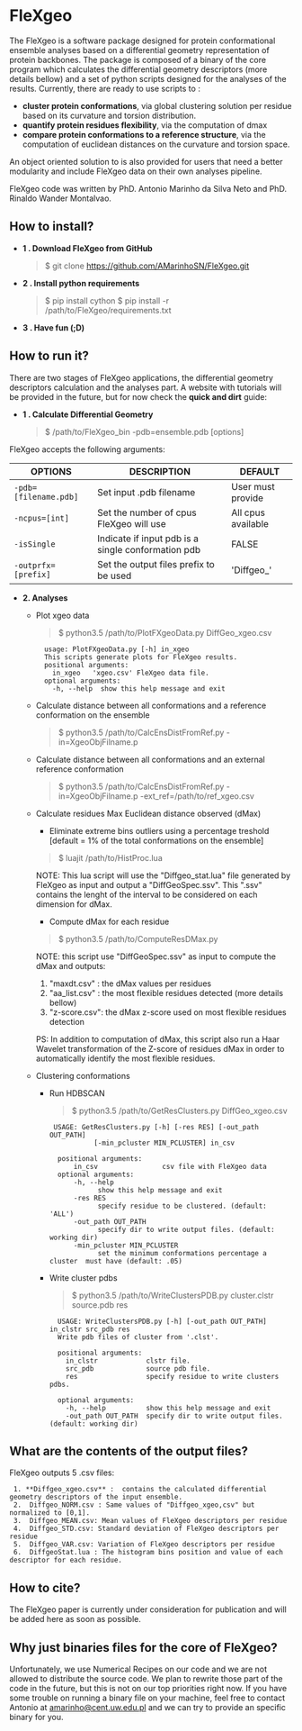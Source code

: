 # FleXgeo

The FleXgeo is a software package designed for protein conformational ensemble analyses based on a differential geometry representation of protein backbones. The package is composed of a binary of the core program which calculates the differential geometry descriptors (more details bellow) and a set of python scripts designed for the analyses of the results. Currently,  there are ready to use scripts to  :
* **cluster protein conformations**, via global clustering solution per residue based on its curvature and torsion distribution.
*  **quantify protein residues flexibility**, via  the computation of dmax
*  **compare protein conformations to a reference structure**,  via the computation of euclidean distances on the curvature and torsion space.

An object oriented solution to  is also provided for users that need a better modularity and include FleXgeo data on their own analyses pipeline.  

FleXgeo code was written by PhD. Antonio Marinho da Silva Neto and PhD. Rinaldo Wander Montalvao.

## How to install?

- **1 . Download FleXgeo from GitHub**
	>$ git clone https://github.com/AMarinhoSN/FleXgeo.git

- **2 . Install python requirements**
	>$ pip install cython
	>$ pip install -r /path/to/FleXgeo/requirements.txt

- **3 . Have fun (;D)**

## How to run it?
There are two stages of FleXgeo applications, the differential geometry descriptors calculation and the analyses part. A website with tutorials will be provided in the future, but for now check the **quick and dirt** guide:
- **1 . Calculate Differential Geometry**
	>$ /path/to/FleXgeo_bin -pdb=ensemble.pdb [options]

FleXgeo accepts the following arguments:

|    OPTIONS       | DESCRIPTION               | DEFAULT                 |
|----------------|-----------------------------|--------------------------|
|`-pdb=[filename.pdb]`|Set input .pdb filename|User must provide  |
|`-ncpus=[int]`      |Set the number of cpus FleXgeo will use | All cpus available|
| `-isSingle`        |Indicate if input pdb is a single conformation pdb | FALSE|
|`-outprfx=[prefix]` | Set the output files prefix to be used | 'Diffgeo_' |

 - **2. Analyses**
	* Plot xgeo data
		>$ python3.5 /path/to/PlotFXgeoData.py DiffGeo_xgeo.csv

			usage: PlotFXgeoData.py [-h] in_xgeo
			This scripts generate plots for FleXgeo results.
			positional arguments:
			  in_xgeo   'xgeo.csv' FleXgeo data file.
			optional arguments:
			  -h, --help  show this help message and exit

	* Calculate distance between all conformations and a reference conformation on the ensemble
		>$ python3.5 /path/to/CalcEnsDistFromRef.py -in=XgeoObjFilname.p

	* Calculate distance between all conformations and an external reference conformation
		>$ python3.5 /path/to/CalcEnsDistFromRef.py -in=XgeoObjFilname.p -ext_ref=/path/to/ref_xgeo.csv

	* Calculate residues Max Euclidean distance observed (dMax)
		* Eliminate extreme bins outliers using a percentage treshold [default = 1% of the total conformations on the ensemble]
		>$ luajit /path/to/HistProc.lua

		NOTE: This lua script will use the "Diffgeo_stat.lua" file generated by FleXgeo as input and output a "DiffGeoSpec.ssv". This ".ssv" contains the lenght of the interval to be considered on each dimension for dMax.

		* Compute dMax for each residue
		>$ python3.5 /path/to/ComputeResDMax.py

		NOTE: this script use "DiffGeoSpec.ssv" as input to compute the dMax and outputs:
		1) "maxdt.csv" : the dMax values per residues
		2) "aa_list.csv" : the most flexible residues detected (more details bellow)
		3) "z-score.csv": the dMax z-score used on most flexible residues detection

		PS: In addition to computation of dMax, this script also run a Haar Wavelet transformation of the Z-score of residues dMax in order to automatically identify the most flexible residues.


	* Clustering conformations
	    * Run HDBSCAN
		    >$ python3.5 /path/to/GetResClusters.py DiffGeo_xgeo.csv

			   USAGE: GetResClusters.py [-h] [-res RES] [-out_path OUT_PATH]
                         [-min_pcluster MIN_PCLUSTER] in_csv

		        positional arguments:
					in_csv                csv file with FleXgeo data
				optional arguments:
					-h, --help          
				          show this help message and exit
			        -res RES  
		                  specify residue to be clustered. (default: 'ALL')
		            -out_path OUT_PATH   
				          specify dir to write output files. (default: working dir)
		            -min_pcluster MIN_PCLUSTER
		                  set the minimum conformations percentage a cluster  must have (default: .05)

		* Write cluster pdbs
			>$ python3.5 /path/to/WriteClustersPDB.py cluster.clstr source.pdb res

				USAGE: WriteClustersPDB.py [-h] [-out_path OUT_PATH] in_clstr src_pdb res
				Write pdb files of cluster from '.clst'.

				positional arguments:
				  in_clstr            clstr file.
				  src_pdb             source pdb file.
				  res                 specify residue to write clusters pdbs.

				optional arguments:
				  -h, --help          show this help message and exit
				  -out_path OUT_PATH  specify dir to write output files. (default: working dir)

## What are the contents of the output files?
FleXgeo outputs 5 .csv files:

	 1. **Diffgeo_xgeo.csv** :  contains the calculated differential geometry descriptors of the input ensemble.
	 2.  Diffgeo_NORM.csv : Same values of "Diffgeo_xgeo,csv" but normalized to [0,1].
	 3.  Diffgeo_MEAN.csv: Mean values of FleXgeo descriptors per residue
	 4.  Diffgeo_STD.csv: Standard deviation of FleXgeo descriptors per residue
	 5.  Diffgeo_VAR.csv: Variation of FleXgeo descriptors per residue
	 6.  DiffgeoStat.lua : The histogram bins position and value of each descriptor for each residue.

## How to cite?
The FleXgeo paper is currently under consideration for publication and will be added here as soon as possible.

## Why just binaries files for the core of FleXgeo?
Unfortunately, we use Numerical Recipes on our code and we are not allowed to distribute the source code. We plan to rewrite those part of the code in the future, but this is not on our top priorities right now. If you have some trouble on running a binary file on your machine, feel free to contact Antonio at amarinho@cent.uw.edu.pl and we can try to provide an specific binary for you.
